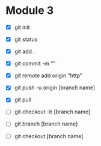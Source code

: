 # Module 3

- [x] git init
- [x] git status
- [x] git add .
- [x] git commit -m ""
- [x] git remote add origin "http"
- [x] git push -u origin [branch name]
- [x] git pull

- [ ] git checkout -b [branch name]
- [ ] git branch [branch name]
- [ ] git checkout [branch name]